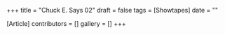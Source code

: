 +++
title = "Chuck E. Says 02"
draft = false
tags = [Showtapes]
date = ""

[Article]
contributors = []
gallery = []
+++
